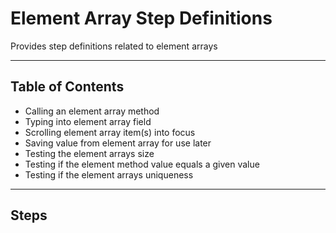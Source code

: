 # Element Array Step Definitions

Provides step definitions related to element arrays

---

## Table of Contents

- Calling an element array method
- Typing into element array field
- Scrolling element array item(s) into focus
- Saving value from element array for use later
- Testing the element arrays size
- Testing if the element method value equals a given value
- Testing if the element arrays uniqueness

--- 

## Steps 

